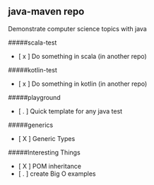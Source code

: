 java-maven repo
-----------

Demonstrate computer science topics with java

#####scala-test
- [ x ] Do something in scala (in another repo)

#####kotlin-test
- [ x ] Do something in kotlin (in another repo)

#####playground
- [ . ] Quick template for any java test

#####generics
- [ X ] Generic Types

#####Interesting Things
- [ X ] POM inheritance
- [ . ] create Big O examples
